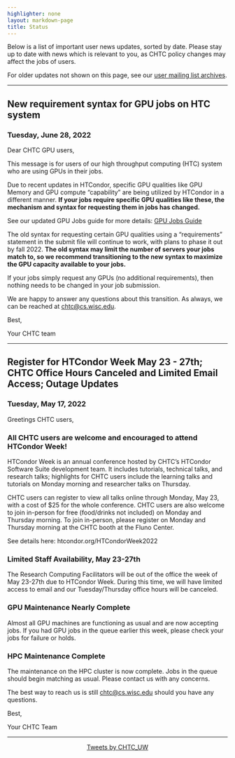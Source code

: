 ```yaml
---
highlighter: none
layout: markdown-page
title: Status
---
```


Below is a list of important user news updates, sorted by date. Please
stay up to date with news which is relevant to you, as CHTC policy
changes may affect the jobs of users.

For older updates not shown on this page, see our [user mailing list
archives](https://www-auth.cs.wisc.edu/lists/chtc-users/).

------------------------------------------------------------------------

## New requirement syntax for GPU jobs on HTC system
### Tuesday, June 28, 2022

Dear CHTC GPU users, 
 
This message is for users of our high throughput computing (HTC) system who are using GPUs in their jobs. 
 
Due to recent updates in HTCondor, specific GPU qualities like GPU Memory and GPU compute “capability” are being utilized by HTCondor in a different manner. **If your jobs require specific GPU qualities like these, the mechanism and syntax for requesting them in jobs has changed.**
 
See our updated GPU Jobs guide for more details: [GPU Jobs Guide](https://chtc.cs.wisc.edu/uw-research-computing/gpu-jobs)
 
The old syntax for requesting certain GPU qualities using a “requirements” statement in the submit file will continue to work, with plans to phase it out by fall 2022. **The old syntax may limit the number of servers your jobs match to, so we recommend transitioning to the new syntax to maximize the GPU capacity available to your jobs.**
 
If your jobs simply request any GPUs (no additional requirements), then nothing needs to be changed in your job submission. 
 
We are happy to answer any questions about this transition. As always, we can be reached at chtc@cs.wisc.edu.
 
Best, 

Your CHTC team

------------------------------------------------------------------------

## Register for HTCondor Week May 23 - 27th; CHTC Office Hours Canceled and Limited Email Access; Outage Updates
### Tuesday, May 17, 2022

Greetings CHTC users, 

### All CHTC users are welcome and encouraged to attend HTCondor Week! 

HTCondor Week is an annual conference hosted by CHTC’s HTCondor Software Suite development team. It includes tutorials, technical talks, and research talks; highlights for CHTC users include the learning talks and tutorials on Monday morning and researcher talks on Thursday. 

CHTC users can register to view all talks online through Monday, May 23, with a cost of $25 for the whole conference. CHTC users are also welcome to join in-person for free (food/drinks not included) on Monday and Thursday morning. To join in-person, please register on Monday and Thursday morning at the CHTC booth at the Fluno Center. 

See details here: htcondor.org/HTCondorWeek2022

### Limited Staff Availability, May 23-27th

The Research Computing Facilitators will be out of the office the week of May 23-27th due to HTCondor Week. During this time, we will have limited access to email and our Tuesday/Thursday office hours will be canceled. 

### GPU Maintenance Nearly Complete

Almost all GPU machines are functioning as usual and are now accepting jobs. If you had GPU jobs in the queue earlier this week, please check your jobs for failure or holds. 

### HPC Maintenance Complete

The maintenance on the HPC cluster is now complete. Jobs in the queue should begin matching as usual. Please contact us with any concerns. 

The best way to reach us is still chtc@cs.wisc.edu should you have any questions. 

Best, 

Your CHTC Team

------------------------------------------------------------------------

<center><a class="twitter-timeline" data-width="800" data-height="500" data-theme="light" data-link-color="#2B7BB9" href="https://twitter.com/CHTC_UW?ref_src=twsrc%5Etfw">Tweets by CHTC_UW</a> <script async src="https://platform.twitter.com/widgets.js" charset="utf-8"></script></center>
